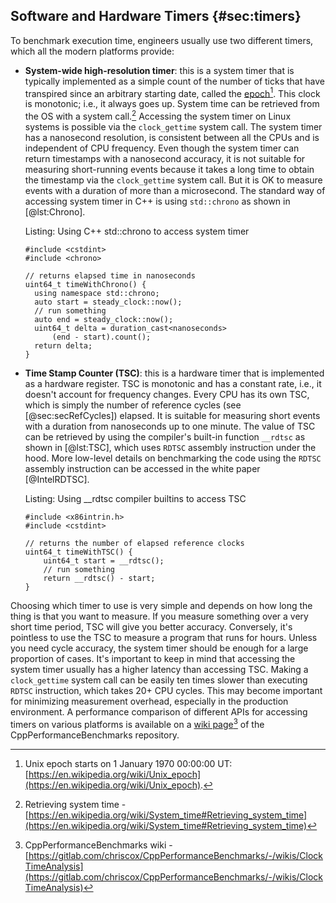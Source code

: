 

## Software and Hardware Timers {#sec:timers}

To benchmark execution time, engineers usually use two different timers, which all the modern platforms provide:

 - **System-wide high-resolution timer**: this is a system timer that is typically implemented as a simple count of the number of ticks that have transpired since an arbitrary starting date, called the [epoch](https://en.wikipedia.org/wiki/Epoch_(computing))[^1]. This clock is monotonic; i.e., it always goes up. System time can be retrieved from the OS with a system call.[^2] Accessing the system timer on Linux systems is possible via the `clock_gettime` system call. The system timer has a nanosecond resolution, is consistent between all the CPUs and is independent of CPU frequency. Even though the system timer can return timestamps with a nanosecond accuracy, it is not suitable for measuring short-running events because it takes a long time to obtain the timestamp via the `clock_gettime` system call. But it is OK to measure events with a duration of more than a microsecond. The standard way of accessing system timer in C++ is using `std::chrono` as shown in [@lst:Chrono].

   Listing: Using C++ std::chrono to access system timer
   
   ~~~~ {#lst:Chrono .cpp}
   #include <cstdint>
   #include <chrono>

   // returns elapsed time in nanoseconds
   uint64_t timeWithChrono() {
     using namespace std::chrono;
     auto start = steady_clock::now();
     // run something
     auto end = steady_clock::now();
     uint64_t delta = duration_cast<nanoseconds>
         (end - start).count();
     return delta;
   }
   ~~~~~~~~~~~~~~~~~~~~~~~~~~~~~~~~~~~~~~~~~~~~~~~~~
   
 - **Time Stamp Counter (TSC)**: this is a hardware timer that is implemented as a hardware register. TSC is monotonic and has a constant rate, i.e., it doesn't account for frequency changes. Every CPU has its own TSC, which is simply the number of reference cycles (see [@sec:secRefCycles]) elapsed. It is suitable for measuring short events with a duration from nanoseconds up to one minute. The value of TSC can be retrieved by using the compiler's built-in function `__rdtsc` as shown in [@lst:TSC], which uses `RDTSC` assembly instruction under the hood. More low-level details on benchmarking the code using the `RDTSC` assembly instruction can be accessed in the white paper [@IntelRDTSC].

   Listing: Using __rdtsc compiler builtins to access TSC

   ~~~~ {#lst:TSC .cpp}
   #include <x86intrin.h>
   #include <cstdint>

   // returns the number of elapsed reference clocks
   uint64_t timeWithTSC() {
       uint64_t start = __rdtsc();
       // run something
       return __rdtsc() - start;
   }
   ~~~~~~~~~~~~~~~~~~~~~~~~~~~~~~~~~~~~~~~~~~~~~~~~~

Choosing which timer to use is very simple and depends on how long the thing is that you want to measure. If you measure something over a very short time period, TSC will give you better accuracy. Conversely, it's pointless to use the TSC to measure a program that runs for hours. Unless you need cycle accuracy, the system timer should be enough for a large proportion of cases. It's important to keep in mind that accessing the system timer usually has a higher latency than accessing TSC. Making a `clock_gettime` system call can be easily ten times slower than executing `RDTSC` instruction, which takes 20+ CPU cycles. This may become important for minimizing measurement overhead, especially in the production environment. A performance comparison of different APIs for accessing timers on various platforms is available on a [wiki page](https://gitlab.com/chriscox/CppPerformanceBenchmarks/-/wikis/ClockTimeAnalysis)[^3] of the CppPerformanceBenchmarks repository.

[^1]: Unix epoch starts on 1 January 1970 00:00:00 UT: [https://en.wikipedia.org/wiki/Unix_epoch](https://en.wikipedia.org/wiki/Unix_epoch).
[^2]: Retrieving system time - [https://en.wikipedia.org/wiki/System_time#Retrieving_system_time](https://en.wikipedia.org/wiki/System_time#Retrieving_system_time)
[^3]: CppPerformanceBenchmarks wiki - [https://gitlab.com/chriscox/CppPerformanceBenchmarks/-/wikis/ClockTimeAnalysis](https://gitlab.com/chriscox/CppPerformanceBenchmarks/-/wikis/ClockTimeAnalysis)
